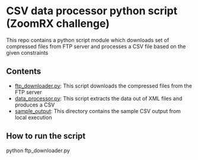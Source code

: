 # CSV data processor python script (ZoomRX challenge)

This repo contains a python script module which downloads set of compressed files from FTP server and processes a CSV file based on the given constraints

## Contents

- [ftp_downloader.py](ftp_downloader.py): This script downloads the compressed files from the FTP server
- [data_processor.py](data_processor.py): This script extracts the data out of XML files and produces a CSV
- [sample_output](./sample_output): This directory contains the sample CSV output from local execution
## How to run the script

python ftp_downloader.py
